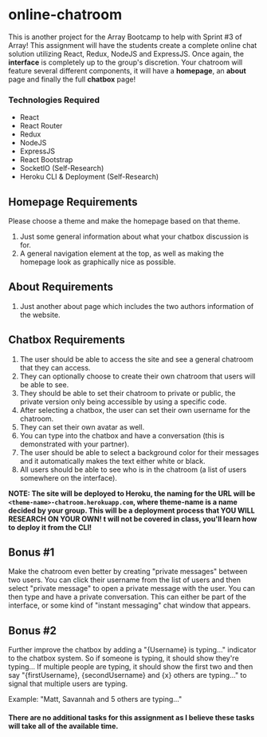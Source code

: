 # online-chatroom
This is another project for the Array Bootcamp to help with Sprint #3 of Array! This assignment will have the students create a complete online chat solution utilizing React, Redux, NodeJS and ExpressJS. Once again, the **interface** is completely up to the group's discretion. Your chatroom will feature several different components, it will have a **homepage**, an **about** page and finally the full **chatbox** page!

### Technologies Required

- React
- React Router
- Redux
- NodeJS
- ExpressJS
- React Bootstrap
- SocketIO (Self-Research)
- Heroku CLI & Deployment (Self-Research)

## Homepage Requirements
Please choose a theme and make the homepage based on that theme. 

1. Just some general information about what your chatbox discussion is for. 
2. A general navigation element at the top, as well as making the homepage look as graphically nice as possible.

## About Requirements

1. Just another about page which includes the two authors information of the website.

## Chatbox Requirements

1. The user should be able to access the site and see a general chatroom that they can access. 
2. They can optionally choose to create their own chatroom that users will be able to see.
3. They should be able to set their chatroom to private or public, the private version only being accessible by using a specific code.
4. After selecting a chatbox, the user can set their own username for the chatroom. 
5. They can set their own avatar as well.
6. You can type into the chatbox and have a conversation (this is demonstrated with your partner).
7. The user should be able to select a background color for their messages and it automatically makes the text either white or black.
8. All users should be able to see who is in the chatroom (a list of users somewhere on the interface).

**NOTE: The site will be deployed to Heroku, the naming for the URL will be `<theme-name>-chatroom.herokuapp.com`, where theme-name is a name decided by your group. This will be a deployment process that YOU WILL RESEARCH ON YOUR OWN! t will not be covered in class, you'll learn how to deploy it from the CLI!**

## Bonus #1

Make the chatroom even better by creating "private messages" between two users. You can click their username from the list of users and then select "private message" to open a private message with the user. You can then type and have a private conversation. This can either be part of the interface, or some kind of "instant messaging" chat window that appears.

## Bonus #2

Further improve the chatbox by adding a "{Username} is typing..." indicator to the chatbox system. So if someone is typing, it should show they're typing... If multiple people are typing, it should show the first two and then say "{firstUsername}, {secondUsername} and {x} others are typing..." to signal that multiple users are typing. 

Example: "Matt, Savannah and 5 others are typing..." 

#### There are no additional tasks for this assignment as I believe these tasks will take all of the available time. 
